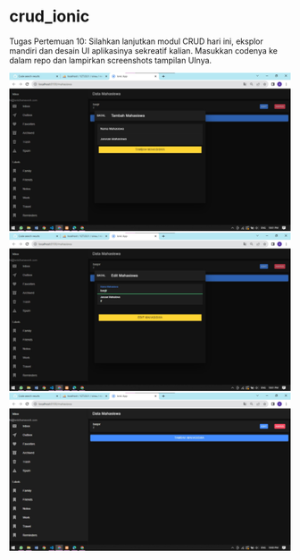 # crud_ionic

Tugas Pertemuan 10:
Silahkan lanjutkan modul CRUD hari ini, eksplor mandiri dan desain UI aplikasinya sekreatif kalian. Masukkan codenya ke dalam repo dan lampirkan screenshots tampilan UInya.

![Tambah](tambah.jpg)
![Edit](edit.jpg)
![Tampilan](tampilan.jpg)